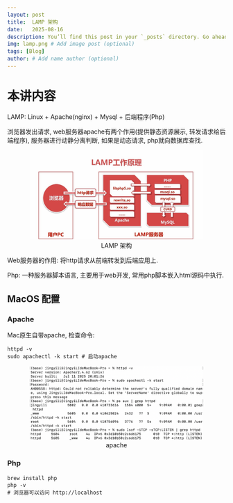 ```yaml
---
layout: post
title:  LAMP 架构
date:   2025-08-16
description: You’ll find this post in your `_posts` directory. Go ahead and edit it and re-build the site to see your changes. # Add post description (optional)
img: lamp.png # Add image post (optional)
tags: [Blog]
author: # Add name author (optional)
---
```

# 本讲内容

LAMP: Linux + Apache(nginx) + Mysql + 后端程序(Php)

浏览器发出请求, web服务器apache有两个作用(提供静态资源展示, 转发请求给后端程序), 服务器进行动静分离判断, 如果是动态请求, php就向数据库查找.
<figure style="text-align: center;">
<img src="/assets/img/lamp1.png" alt="" width="400">
<figcaption>LAMP 架构</figcaption>
</figure>

Web服务器的作用: 将http请求从前端转发到后端应用上.

Php: 一种服务器脚本语言, 主要用于web开发, 常用php脚本嵌入html源码中执行.


## MacOS 配置

### Apache

Mac原生自带apache, 检查命令:

```
httpd -v
sudo apachectl -k start # 启动apache
```

<figure style="text-align: center;">
<img src="/assets/img/lamp2.png" alt="" width="400">
<figcaption>apache</figcaption>
</figure>

### Php

```
brew install php
php -v
# 浏览器可以访问 http://localhost
```